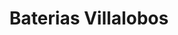 ---
title: "Baterias Villalobos"
url: /heredia/baterias-villalobos/
shop: reparación de automóviles
---